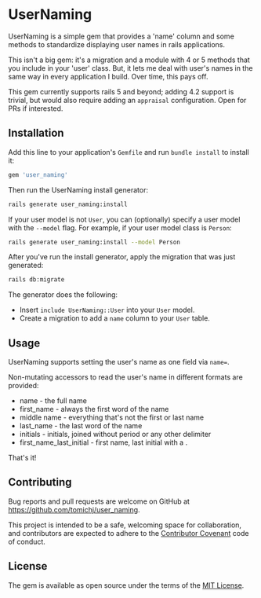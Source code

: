 # UserNaming

UserNaming is a simple gem that provides a 'name' column and some methods to standardize displaying user names in
rails applications.

This isn't a big gem: it's a migration and a module with 4 or 5 methods that you include in your 'user' class. 
But, it lets me deal with user's names in the same way in every application I build. Over time, this pays off.

This gem currently supports rails 5 and beyond; adding 4.2 support is trivial, but would also require
adding an `appraisal` configuration. Open for PRs if interested.


## Installation

Add this line to your application's `Gemfile` and run `bundle install` to install it:

```ruby
gem 'user_naming'
```

Then run the UserNaming install generator:

```sh
rails generate user_naming:install
```

If your user model is not `User`, you can (optionally) specify a user model with the `--model` flag. For example,
if your user model class is `Person`:

```sh
rails generate user_naming:install --model Person
```

After you've run the install generator, apply the migration that was just generated:
```sh
rails db:migrate
```

The generator does the following:

* Insert `include UserNaming::User` into your `User` model.
* Create a migration to add a `name` column to your `User` table.


## Usage

UserNaming supports setting the user's name as one field via `name=`.

Non-mutating accessors to read the user's name in different formats are provided: 

- name - the full name
- first_name - always the first word of the name
- middle name - everything that's not the first or last name
- last_name - the last word of the name
- initials - initials, joined without period or any other delimiter
- first_name_last_initial - first name, last initial with a .

That's it!


## Contributing

Bug reports and pull requests are welcome on GitHub at https://github.com/tomichj/user_naming. 

This project is intended to be a safe, welcoming space for collaboration, and contributors are expected to
adhere to the [Contributor Covenant](http://contributor-covenant.org) code of conduct.


## License

The gem is available as open source under the terms of the [MIT License](http://opensource.org/licenses/MIT).

